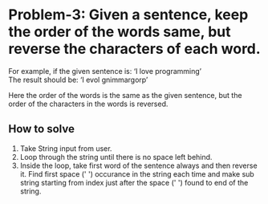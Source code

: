 # Problem-3: Given a sentence, keep the order of the words same, but reverse the characters of each word. 

For example, if the given sentence is: ‘I love programming’ <br>
The result should be: ‘I evol gnimmargorp’ <br>

Here the order of the words is the same as the given sentence, but the order of the characters in the words is reversed. 

## How to solve

1. Take String input from user.
2. Loop through the string until there is no space left behind.
3. Inside the loop, take first word of the sentence always and then reverse it. Find first space (' ') occurance in the string each time and make sub string starting from index just after the space (' ') found to end of the string. 